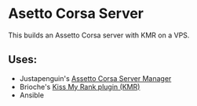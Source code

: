 # Asetto Corsa Server
This builds an Assetto Corsa server with KMR on a VPS.

## Uses:
* Justapenguin's [Assetto Corsa Server Manager][1]
* Brioche's [Kiss My Rank plugin (KMR)][2]
* Ansible




[1]: https://github.com/JustaPenguin/assetto-server-manager
[2]: https://www.racedepartment.com/downloads/kissmyrank-local-assetto-corsa-server-plugin.17667/

